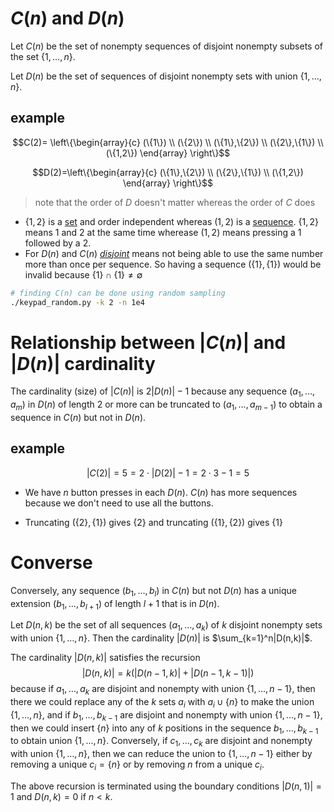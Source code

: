 # $C(n)$ and $D(n)$

Let $C(n)$ be the set of nonempty sequences of disjoint nonempty subsets of the set $\{1,\ldots,n\}$.

Let $D(n)$ be the set of sequences of disjoint nonempty sets with union $\{1,\ldots,n\}$.

## example

$$C(2)= \left\{\begin{array}{c} (\{1\}) \\ (\{2\}) \\ (\{1\},\{2\}) \\ (\{2\},\{1\}) \\ (\{1,2\}) \end{array} \right\}$$

$$D(2)=\left\{\begin{array}{c} (\{1\},\{2\}) \\ (\{2\},\{1\}) \\ (\{1,2\}) \end{array} \right\}$$

> note that the order of $D$ doesn't matter whereas the order of $C$ does

* $\{1,2\}$ is a [set](https://en.wikipedia.org/wiki/Set_(mathematics)) and order independent whereas $(1,2)$ is a [sequence](https://en.wikipedia.org/wiki/Sequence). $\{1,2\}$ means 1 and 2 at the same time wherease $(1,2)$ means pressing a 1 followed by a 2.
* For $D(n)$ and $C(n)$ [_disjoint_](https://en.wikipedia.org/wiki/Disjoint_sets) means not being able to use the same number more than once per sequence. So having a sequence $(\{1\},\{1\})$ would be invalid because $\{1\} \cap \{1\} \neq \emptyset$

```bash
# finding C(n) can be done using random sampling
./keypad_random.py -k 2 -n 1e4
```

# Relationship between |$C(n)$| and $|D(n)|$ cardinality

The cardinality (size) of $|C(n)|$ is $2|D(n)|-1$ because
any sequence $(a_1,\ldots,a_m)$ in $D(n)$ of length 2 or more
can be truncated to $(a_1,\ldots,a_{m-1})$ to obtain
a sequence in $C(n)$ but not in $D(n)$.

## example

$$|C(2)|=5=2 \cdot |D(2)|-1=2\cdot 3-1=5$$

* We have $n$ button presses in each $D(n)$. $C(n)$ has more sequences because we don't need to use all the buttons.

* Truncating $(\{2\},\{1\})$ gives $\{2\}$ and truncating $(\{1\},\{2\})$ gives $\{1\}$


# Converse

Conversely, any sequence $(b_1,\ldots,b_l)$ in $C(n)$ but not $D(n)$
has a unique extension $(b_1,\ldots,b_{l+1})$ of length $l+1$
that is in $D(n)$.

Let $D(n,k)$ be the set of all sequences $(a_1,\ldots,a_k)$
of $k$ disjoint nonempty sets with union $\{1,\ldots,n\}$.
Then the cardinality $|D(n)|$ is $\sum_{k=1}^n|D(n,k)|$.

The cardinality $|D(n,k)|$ satisfies the recursion
$$|D(n,k)| = k(|D(n-1,k)|+|D(n-1,k-1)|)$$ because if $a_1,\ldots,a_k$
are disjoint and nonempty with union $\{1,\ldots,n-1\}$,
then there we could replace any of the $k$ sets $a_i$ with $a_i\cup\{n\}$
to make the union $\{1,\ldots,n\}$, and if $b_1,\ldots,b_{k-1}$
are disjoint and nonempty with union $\{1,\ldots,n-1\}$,
then we could insert $\{n\}$ into any of $k$ positions in the sequence
$b_1,\ldots,b_{k-1}$ to obtain union $\{1,\ldots,n\}$.
Conversely, if $c_1,\ldots,c_k$ are disjoint and nonempty
with union $\{1,\ldots,n\}$, then we can reduce the union
to $\{1,\ldots,n-1\}$ either by removing a unique $c_i=\{n\}$ or
by removing $n$ from a unique $c_i$.

The above recursion is terminated using the boundary conditions
$|D(n,1)|=1$ and $D(n,k)=0$ if $n<k$.

